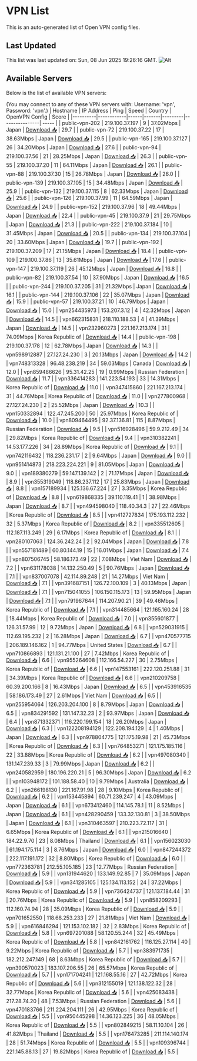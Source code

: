 # VPN List

This is an auto-generated list of Open VPN config files.

## Last Updated

This list was last updated on: Sun, 08 Jun 2025 19:26:16 GMT.
![Alt](https://repobeats.axiom.co/api/embed/186b98318ef1479477931607c1ad7d823f12451f.svg "Repobeats analytics image")

## Available Servers

Below is the list of available VPN servers:

(You may connect to any of these VPN servers with: Username: 'vpn', Password: 'vpn'.)
| Hostname | IP Address | Ping | Speed | Country | OpenVPN Config | Score |
|----------|------------|------|-------|---------|----------------| ----- |
| public-vpn-202 | 219.100.37.197 | 9 | 37.02Mbps | Japan | [Download 📥](./configs/server_0_JP.ovpn) | 29.7 |
| public-vpn-72 | 219.100.37.22 | 17 | 38.63Mbps | Japan | [Download 📥](./configs/server_1_JP.ovpn) | 29.5 |
| public-vpn-165 | 219.100.37.127 | 26 | 34.20Mbps | Japan | [Download 📥](./configs/server_2_JP.ovpn) | 27.6 |
| public-vpn-94 | 219.100.37.56 | 21 | 28.25Mbps | Japan | [Download 📥](./configs/server_3_JP.ovpn) | 26.3 |
| public-vpn-55 | 219.100.37.20 | 11 | 64.11Mbps | Japan | [Download 📥](./configs/server_4_JP.ovpn) | 26.1 |
| public-vpn-88 | 219.100.37.30 | 15 | 26.78Mbps | Japan | [Download 📥](./configs/server_5_JP.ovpn) | 26.0 |
| public-vpn-139 | 219.100.37.105 | 15 | 34.48Mbps | Japan | [Download 📥](./configs/server_6_JP.ovpn) | 25.9 |
| public-vpn-132 | 219.100.37.115 | 8 | 62.33Mbps | Japan | [Download 📥](./configs/server_7_JP.ovpn) | 25.6 |
| public-vpn-126 | 219.100.37.99 | 11 | 64.59Mbps | Japan | [Download 📥](./configs/server_8_JP.ovpn) | 24.9 |
| public-vpn-152 | 219.100.37.96 | 18 | 49.44Mbps | Japan | [Download 📥](./configs/server_9_JP.ovpn) | 22.4 |
| public-vpn-45 | 219.100.37.9 | 21 | 29.75Mbps | Japan | [Download 📥](./configs/server_10_JP.ovpn) | 21.3 |
| public-vpn-222 | 219.100.37.184 | 10 | 31.45Mbps | Japan | [Download 📥](./configs/server_11_JP.ovpn) | 20.5 |
| public-vpn-134 | 219.100.37.104 | 20 | 33.60Mbps | Japan | [Download 📥](./configs/server_12_JP.ovpn) | 19.7 |
| public-vpn-192 | 219.100.37.209 | 17 | 21.15Mbps | Japan | [Download 📥](./configs/server_13_JP.ovpn) | 18.4 |
| public-vpn-109 | 219.100.37.86 | 13 | 35.61Mbps | Japan | [Download 📥](./configs/server_14_JP.ovpn) | 17.6 |
| public-vpn-147 | 219.100.37.119 | 26 | 45.12Mbps | Japan | [Download 📥](./configs/server_15_JP.ovpn) | 16.8 |
| public-vpn-82 | 219.100.37.54 | 10 | 37.90Mbps | Japan | [Download 📥](./configs/server_16_JP.ovpn) | 16.5 |
| public-vpn-244 | 219.100.37.205 | 31 | 21.32Mbps | Japan | [Download 📥](./configs/server_17_JP.ovpn) | 16.1 |
| public-vpn-144 | 219.100.37.106 | 22 | 35.07Mbps | Japan | [Download 📥](./configs/server_18_JP.ovpn) | 15.9 |
| public-vpn-57 | 219.100.37.21 | 10 | 46.79Mbps | Japan | [Download 📥](./configs/server_19_JP.ovpn) | 15.0 |
| vpn254435973 | 153.207.3.12 | 4 | 42.32Mbps | Japan | [Download 📥](./configs/server_20_JP.ovpn) | 14.5 |
| vpn662315831 | 218.110.188.53 | 4 | 41.39Mbps | Japan | [Download 📥](./configs/server_21_JP.ovpn) | 14.5 |
| vpn232960273 | 221.167.213.174 | 31 | 74.09Mbps | Korea Republic of | [Download 📥](./configs/server_22_KR.ovpn) | 14.4 |
| public-vpn-198 | 219.100.37.178 | 12 | 62.78Mbps | Japan | [Download 📥](./configs/server_23_JP.ovpn) | 14.3 |
| vpn598912887 | 27.127.24.230 | 3 | 20.13Mbps | Japan | [Download 📥](./configs/server_24_JP.ovpn) | 14.2 |
| vpn748313328 | 96.48.238.219 | 34 | 59.03Mbps | Canada | [Download 📥](./configs/server_25_CA.ovpn) | 12.0 |
| vpn859486626 | 95.31.42.25 | 19 | 0.99Mbps | Russian Federation | [Download 📥](./configs/server_26_RU.ovpn) | 11.7 |
| vpn336414283 | 141.223.54.193 | 33 | 14.31Mbps | Korea Republic of | [Download 📥](./configs/server_27_KR.ovpn) | 11.0 |
| vpn347415860 | 221.167.213.174 | 31 | 44.76Mbps | Korea Republic of | [Download 📥](./configs/server_28_KR.ovpn) | 11.0 |
| vpn277800968 | 27.127.24.230 | 2 | 25.52Mbps | Japan | [Download 📥](./configs/server_29_JP.ovpn) | 10.3 |
| vpn150332894 | 122.47.245.200 | 50 | 25.97Mbps | Korea Republic of | [Download 📥](./configs/server_30_KR.ovpn) | 10.0 |
| vpn809464495 | 92.37.136.81 | 115 | 8.87Mbps | Russian Federation | [Download 📥](./configs/server_31_RU.ovpn) | 9.5 |
| vpn516928496 | 59.9.212.49 | 34 | 29.82Mbps | Korea Republic of | [Download 📥](./configs/server_32_KR.ovpn) | 9.4 |
| vpn310382241 | 14.53.177.226 | 34 | 28.89Mbps | Korea Republic of | [Download 📥](./configs/server_33_KR.ovpn) | 9.1 |
| vpn742116432 | 118.236.231.17 | 2 | 9.64Mbps | Japan | [Download 📥](./configs/server_34_JP.ovpn) | 9.0 |
| vpn951414873 | 218.223.224.221 | 9 | 81.05Mbps | Japan | [Download 📥](./configs/server_35_JP.ovpn) | 9.0 |
| vpn189380279 | 59.147.139.142 | 2 | 71.17Mbps | Japan | [Download 📥](./configs/server_36_JP.ovpn) | 8.9 |
| vpn355319049 | 118.86.237.112 | 17 | 25.83Mbps | Japan | [Download 📥](./configs/server_37_JP.ovpn) | 8.8 |
| vpn157189934 | 125.136.67.224 | 27 | 3.35Mbps | Korea Republic of | [Download 📥](./configs/server_38_KR.ovpn) | 8.8 |
| vpn619868335 | 39.110.119.41 | 1 | 38.98Mbps | Japan | [Download 📥](./configs/server_39_JP.ovpn) | 8.7 |
| vpn494598040 | 118.40.34.3 | 27 | 22.46Mbps | Korea Republic of | [Download 📥](./configs/server_40_KR.ovpn) | 8.5 |
| vpn412727834 | 175.193.112.232 | 32 | 5.37Mbps | Korea Republic of | [Download 📥](./configs/server_41_KR.ovpn) | 8.2 |
| vpn335512605 | 112.187.113.249 | 29 | 6.17Mbps | Korea Republic of | [Download 📥](./configs/server_42_KR.ovpn) | 8.1 |
| vpn280107063 | 124.36.242.24 | 2 | 92.04Mbps | Japan | [Download 📥](./configs/server_43_JP.ovpn) | 7.8 |
| vpn557181489 | 60.80.144.19 | 15 | 16.01Mbps | Japan | [Download 📥](./configs/server_44_JP.ovpn) | 7.4 |
| vpn807506745 | 58.186.173.49 | 22 | 7.08Mbps | Viet Nam | [Download 📥](./configs/server_45_VN.ovpn) | 7.2 |
| vpn631178038 | 14.132.250.49 | 5 | 90.76Mbps | Japan | [Download 📥](./configs/server_46_JP.ovpn) | 7.1 |
| vpn837007078 | 42.114.89.248 | 21 | 14.27Mbps | Viet Nam | [Download 📥](./configs/server_47_VN.ovpn) | 7.1 |
| vpn391687151 | 126.72.100.109 | 3 | 40.13Mbps | Japan | [Download 📥](./configs/server_48_JP.ovpn) | 7.1 |
| vpn715041055 | 106.150.115.173 | 13 | 59.95Mbps | Japan | [Download 📥](./configs/server_49_JP.ovpn) | 7.1 |
| vpn791967644 | 114.207.90.21 | 39 | 49.46Mbps | Korea Republic of | [Download 📥](./configs/server_50_KR.ovpn) | 7.1 |
| vpn314485664 | 121.165.160.24 | 28 | 18.44Mbps | Korea Republic of | [Download 📥](./configs/server_51_KR.ovpn) | 7.0 |
| vpn355601877 | 126.31.57.99 | 12 | 9.72Mbps | Japan | [Download 📥](./configs/server_52_JP.ovpn) | 6.8 |
| vpn529031915 | 112.69.195.232 | 2 | 16.28Mbps | Japan | [Download 📥](./configs/server_53_JP.ovpn) | 6.7 |
| vpn470577715 | 206.189.146.162 | 1 | 94.77Mbps | United States | [Download 📥](./configs/server_54_US.ovpn) | 6.7 |
| vpn710866893 | 121.131.21.100 | 27 | 7.42Mbps | Korea Republic of | [Download 📥](./configs/server_55_KR.ovpn) | 6.6 |
| vpn955264608 | 112.166.54.227 | 30 | 2.75Mbps | Korea Republic of | [Download 📥](./configs/server_56_KR.ovpn) | 6.6 |
| vpn147553161 | 222.120.251.88 | 31 | 34.39Mbps | Korea Republic of | [Download 📥](./configs/server_57_KR.ovpn) | 6.6 |
| vpn210209758 | 60.39.200.166 | 8 | 16.43Mbps | Japan | [Download 📥](./configs/server_58_JP.ovpn) | 6.5 |
| vpn453916535 | 58.186.173.49 | 27 | 2.61Mbps | Viet Nam | [Download 📥](./configs/server_59_VN.ovpn) | 6.5 |
| vpn255954064 | 126.203.204.100 | 8 | 8.79Mbps | Japan | [Download 📥](./configs/server_60_JP.ovpn) | 6.5 |
| vpn834291592 | 131.147.32.23 | 2 | 93.97Mbps | Japan | [Download 📥](./configs/server_61_JP.ovpn) | 6.4 |
| vpn871332371 | 116.220.199.154 | 18 | 26.20Mbps | Japan | [Download 📥](./configs/server_62_JP.ovpn) | 6.3 |
| vpn122208194129 | 122.208.194.129 | 4 | 1.40Mbps | Japan | [Download 📥](./configs/server_63_JP.ovpn) | 6.3 |
| vpn978804775 | 121.175.19.98 | 21 | 45.73Mbps | Korea Republic of | [Download 📥](./configs/server_64_KR.ovpn) | 6.3 |
| vpn764853271 | 121.175.185.116 | 22 | 33.88Mbps | Korea Republic of | [Download 📥](./configs/server_65_KR.ovpn) | 6.2 |
| vpn497080340 | 131.147.239.33 | 3 | 79.99Mbps | Japan | [Download 📥](./configs/server_66_JP.ovpn) | 6.2 |
| vpn240582959 | 180.196.220.21 | 5 | 96.30Mbps | Japan | [Download 📥](./configs/server_67_JP.ovpn) | 6.2 |
| vpn103948172 | 101.188.58.40 | 10 | 9.79Mbps | Australia | [Download 📥](./configs/server_68_AU.ovpn) | 6.2 |
| vpn266198130 | 221.167.91.98 | 28 | 9.10Mbps | Korea Republic of | [Download 📥](./configs/server_69_KR.ovpn) | 6.2 |
| vpn153445894 | 60.71.239.247 | 4 | 43.09Mbps | Japan | [Download 📥](./configs/server_70_JP.ovpn) | 6.1 |
| vpn673412460 | 114.145.78.1 | 11 | 8.52Mbps | Japan | [Download 📥](./configs/server_71_JP.ovpn) | 6.1 |
| vpn428290459 | 133.32.130.81 | 3 | 38.50Mbps | Japan | [Download 📥](./configs/server_72_JP.ovpn) | 6.1 |
| vpn310463597 | 210.223.72.117 | 31 | 6.65Mbps | Korea Republic of | [Download 📥](./configs/server_73_KR.ovpn) | 6.1 |
| vpn215016640 | 184.22.9.70 | 23 | 8.08Mbps | Thailand | [Download 📥](./configs/server_74_TH.ovpn) | 6.1 |
| vpn156023030 | 61.194.175.114 | 3 | 8.76Mbps | Japan | [Download 📥](./configs/server_75_JP.ovpn) | 6.0 |
| vpn847244372 | 222.117.191.172 | 32 | 8.80Mbps | Korea Republic of | [Download 📥](./configs/server_76_KR.ovpn) | 6.0 |
| vpn772363781 | 212.55.105.185 | 23 | 12.77Mbps | Russian Federation | [Download 📥](./configs/server_77_RU.ovpn) | 5.9 |
| vpn131944620 | 133.149.92.85 | 7 | 35.09Mbps | Japan | [Download 📥](./configs/server_78_JP.ovpn) | 5.9 |
| vpn341285105 | 125.134.113.152 | 24 | 37.22Mbps | Korea Republic of | [Download 📥](./configs/server_79_KR.ovpn) | 5.9 |
| vpn736424737 | 121.137.184.44 | 31 | 20.76Mbps | Korea Republic of | [Download 📥](./configs/server_80_KR.ovpn) | 5.9 |
| vpn858209293 | 112.160.74.94 | 28 | 35.09Mbps | Korea Republic of | [Download 📥](./configs/server_81_KR.ovpn) | 5.9 |
| vpn701652550 | 118.68.253.233 | 27 | 21.81Mbps | Viet Nam | [Download 📥](./configs/server_82_VN.ovpn) | 5.9 |
| vpn616846294 | 121.153.102.182 | 32 | 2.83Mbps | Korea Republic of | [Download 📥](./configs/server_83_KR.ovpn) | 5.8 |
| vpn697201088 | 58.120.55.244 | 32 | 45.49Mbps | Korea Republic of | [Download 📥](./configs/server_84_KR.ovpn) | 5.8 |
| vpn842161762 | 116.125.27.114 | 40 | 9.22Mbps | Korea Republic of | [Download 📥](./configs/server_85_KR.ovpn) | 5.7 |
| vpn383971735 | 182.212.247.149 | 68 | 8.63Mbps | Korea Republic of | [Download 📥](./configs/server_86_KR.ovpn) | 5.7 |
| vpn390570023 | 183.107.206.55 | 26 | 65.57Mbps | Korea Republic of | [Download 📥](./configs/server_87_KR.ovpn) | 5.7 |
| vpn171704241 | 121.168.55.16 | 27 | 42.72Mbps | Korea Republic of | [Download 📥](./configs/server_88_KR.ovpn) | 5.6 |
| vpn312155019 | 121.138.122.32 | 28 | 32.77Mbps | Korea Republic of | [Download 📥](./configs/server_89_KR.ovpn) | 5.6 |
| vpn425083438 | 217.28.74.20 | 48 | 7.53Mbps | Russian Federation | [Download 📥](./configs/server_90_RU.ovpn) | 5.6 |
| vpn470183766 | 211.224.204.111 | 26 | 42.95Mbps | Korea Republic of | [Download 📥](./configs/server_91_KR.ovpn) | 5.5 |
| vpn950445298 | 14.36.123.225 | 36 | 48.05Mbps | Korea Republic of | [Download 📥](./configs/server_92_KR.ovpn) | 5.5 |
| vpn802849215 | 58.11.10.104 | 26 | 41.82Mbps | Thailand | [Download 📥](./configs/server_93_TH.ovpn) | 5.5 |
| vpn176473285 | 211.114.140.174 | 28 | 51.74Mbps | Korea Republic of | [Download 📥](./configs/server_94_KR.ovpn) | 5.5 |
| vpn109396744 | 221.145.88.13 | 27 | 19.82Mbps | Korea Republic of | [Download 📥](./configs/server_95_KR.ovpn) | 5.5 |
